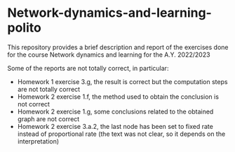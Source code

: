 # Network-dynamics-and-learning-polito
This repository provides a brief description and report of the exercises done for the course Network dynamics and learning for the A.Y. 2022/2023

Some of the reports are not totally correct, in particular: 
- Homework 1 exercise 3.g, the result is correct but the computation steps are not totally correct 
- Homework 2 exercise 1.f, the method used to obtain the conclusion is not correct 
- Homework 2 exercise 1.g, some conclusions related to the obtained graph are not correct 
- Homework 2 exercise 3.a.2, the last node has been set to fixed rate instead of proportional rate (the text was not clear, so it depends on the interpretation)

